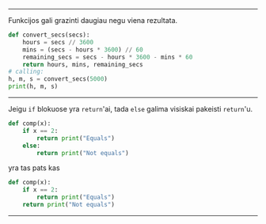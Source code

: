 ----------------------------------------
Funkcijos gali grazinti daugiau negu viena rezultata.
```python
def convert_secs(secs):
    hours = secs // 3600
    mins = (secs - hours * 3600) // 60
    remaining_secs = secs - hours * 3600 - mins * 60
    return hours, mins, remaining_secs
# calling:
h, m, s = convert_secs(5000)
print(h, m, s)
```
----------------------------------------------
Jeigu `if` blokuose yra `return`'ai, tada `else` galima visiskai pakeisti `return`'u. 
```py
def comp(x):
    if x == 2:
        return print("Equals")
    else:
        return print("Not equals")
```
yra tas pats kas
```py
def comp(x):
    if x == 2:
        return print("Equals")
    return print("Not equals")
```
------------------------------------------------
